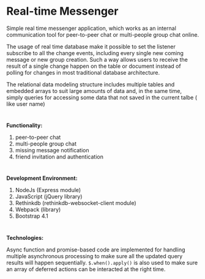 # Real-time Messenger

Simple real time messenger application, which works as an internal communication tool for peer-to-peer chat or multi-people 
group chat online. 

The usage of real time database make it possible to set the listener subscribe to all the change events, 
including every single new coming message or new group creation. Such a way allows users to receive the result of a single 
change happen on the table or document instead of polling for changes in most traditional database architecture.


The relational data modeling structure includes multiple tables and embedded arrays to suit large amounts of data and, 
in the same time, simply queries for accessing some data that not saved in the current talbe ( like user name)
#
**Functionality:**
1. peer-to-peer chat
2. multi-people group chat
3. missing message notification
4. friend invitation and authentication
#
**Development Environment:**

1. NodeJs (Express module)
2. JavaScript (jQuery library)
3. Rethinkdb (rethinkdb-websocket-client module)
4. Webpack (library)
5. Bootstrap 4.1 

#
**Technologies:**

Async function and promise-based code are implemented for handling multiple asynchronous processing to make sure all the 
updated query results will happen sequentially. `$.when().apply()` is also used to make sure an array of deferred actions
can be interacted at the right time.









